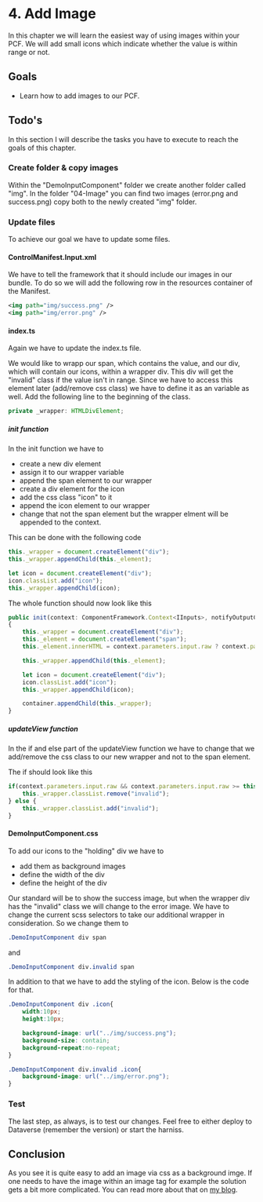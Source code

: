 # 4. Add Image
In this chapter we will learn the easiest way of using images within your PCF. We will add small icons which indicate whether the value is within range or not.

## Goals
- Learn how to add images to our PCF.

## Todo's
In this section I will describe the tasks you have to execute to reach the goals of this chapter.

### Create folder & copy images
Within the "DemoInputComponent" folder we create another folder called "img".
In the folder "04-Image" you can find two images (error.png and success.png) copy both to the newly created "img" folder.

### Update files
To achieve our goal we have to update some files.

#### ControlManifest.Input.xml
We have to tell the framework that it should include our images in our bundle. To do so we will add the following row in the resources container of the Manifest.
``` XML
<img path="img/success.png" />
<img path="img/error.png" />
```

#### index.ts
Again we have to update the index.ts file.

We would like to wrapp our span, which contains the value, and our div, which will contain our icons, within a wrapper div.
This div will get the "invalid" class if the value isn't in range.
Since we have to access this element later (add/remove css class) we have to define it as an variable as well.
Add the following line to the beginning of the class.
```Typescript
private _wrapper: HTMLDivElement;
```

##### init function
In the init function we have to
- create a new div element
- assign it to our wrapper variable
- append the span element to our wrapper
- create a div element for the icon
- add the css class "icon" to it
- append the icon element to our wrapper
- change that not the span element but the wrapper elment will be appended to the context.

This can be done with the following code
```Typescript
this._wrapper = document.createElement("div");
this._wrapper.appendChild(this._element);

let icon = document.createElement("div");
icon.classList.add("icon");
this._wrapper.appendChild(icon);
```

The whole function should now look like this
```Typescript 
public init(context: ComponentFramework.Context<IInputs>, notifyOutputChanged: () => void, state: ComponentFramework.Dictionary, container:HTMLDivElement)
{
	this._wrapper = document.createElement("div");
	this._element = document.createElement("span");
	this._element.innerHTML = context.parameters.input.raw ? context.parameters.input.raw.toString() : "";

	this._wrapper.appendChild(this._element);

	let icon = document.createElement("div");
	icon.classList.add("icon");
	this._wrapper.appendChild(icon);

	container.appendChild(this._wrapper);
}
```

##### updateView function
In the if and else part of the updateView function we have to change that we add/remove the css class to our new wrapper and not to the span element.

The if should look like this
```Typescript
if(context.parameters.input.raw && context.parameters.input.raw >= this._min && context.parameters.input.raw <= this._max){
	this._wrapper.classList.remove("invalid");
} else {
	this._wrapper.classList.add("invalid");
}
```

#### DemoInputComponent.css
To add our icons to the "holding" div we have to
- add them as background images
- define the width of the div
- define the height of the div

Our standard will be to show the success image, but when the wrapper div has the "invalid" class we will change to the error image.
We have to change the current scss selectors to take our additional wrapper in consideration.
So we change them to 
``` CSS
.DemoInputComponent div span
```

and

``` CSS
.DemoInputComponent div.invalid span
```

In addition to that we have to add the styling of the icon.
Below is the code for that.

```CSS
.DemoInputComponent div .icon{
    width:10px;
    height:10px;

    background-image: url("../img/success.png");
    background-size: contain;
    background-repeat:no-repeat;
}

.DemoInputComponent div.invalid .icon{
    background-image: url("../img/error.png");
}
```

### Test
The last step, as always, is to test our changes. Feel free to either deploy to Dataverse (remember the version) or start the harniss.

## Conclusion
As you see it is quite easy to add an image via css as a background imge.
If one needs to have the image within an image tag for example the solution gets a bit more complicated. You can read more about that on [my blog](https://benediktbergmann.eu/2020/04/22/pcf-how-to-use-images-in-component/).